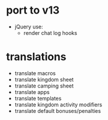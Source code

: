 # port to v13

* jQuery use:
    * render chat log hooks

# translations

* translate macros
* translate kingdom sheet
* translate camping sheet
* translate apps
* translate templates
* translate kingdom activity modifiers
* translate default bonuses/penalties